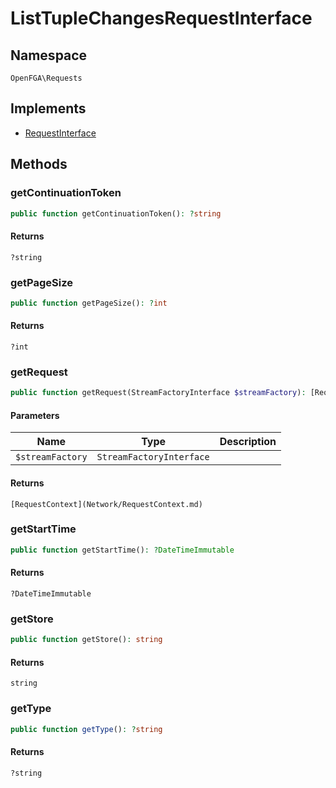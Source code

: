 # ListTupleChangesRequestInterface


## Namespace
`OpenFGA\Requests`

## Implements
* [RequestInterface](Requests/RequestInterface.md)

## Methods
### getContinuationToken


```php
public function getContinuationToken(): ?string
```



#### Returns
`?string` 

### getPageSize


```php
public function getPageSize(): ?int
```



#### Returns
`?int` 

### getRequest


```php
public function getRequest(StreamFactoryInterface $streamFactory): [RequestContext](Network/RequestContext.md)
```


#### Parameters
| Name | Type | Description |
|------|------|-------------|
| `$streamFactory` | `StreamFactoryInterface` |  |

#### Returns
`[RequestContext](Network/RequestContext.md)` 

### getStartTime


```php
public function getStartTime(): ?DateTimeImmutable
```



#### Returns
`?DateTimeImmutable` 

### getStore


```php
public function getStore(): string
```



#### Returns
`string` 

### getType


```php
public function getType(): ?string
```



#### Returns
`?string` 

